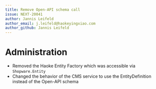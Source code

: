 ```yaml
---
title: Remove Open-API schema call
issue: NEXT-20041
author: Jannis Leifeld
author_email: j.leifeld@haokeyingxiao.com
author_github: Jannis Leifeld
---
```

# Administration
* Removed the Haoke Entity Factory which was accessible via `Shopware.Entity`
* Changed the behavior of the CMS service to use the EntityDefinition instead of the Open-API schema
